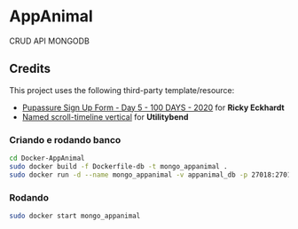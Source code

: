 # AppAnimal
CRUD API MONGODB

## Credits

This project uses the following third-party template/resource:

- [Pupassure Sign Up Form - Day 5 - 100 DAYS - 2020](https://codepen.io/rickyeckhardt/pen/oNXeoZp) for **Ricky Eckhardt**
- [Named scroll-timeline vertical](https://codepen.io/utilitybend/pen/VwBRNwm) for **Utilitybend**

### Criando e rodando banco

```bash
cd Docker-AppAnimal
sudo docker build -f Dockerfile-db -t mongo_appanimal .
sudo docker run -d --name mongo_appanimal -v appanimal_db -p 27018:27017 mongo

```

### Rodando

```bash
sudo docker start mongo_appanimal
```


